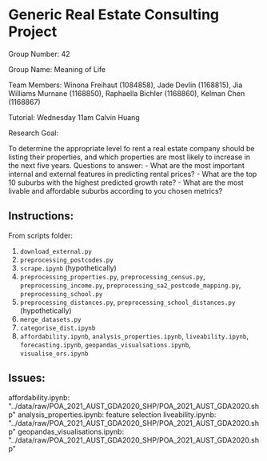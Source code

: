 # Generic Real Estate Consulting Project

Group Number: 42

Group Name: Meaning of Life

Team Members: Winona Freihaut (1084858), Jade Devlin (1168815), Jia Williams Murnane (1168850), Raphaella Bichler (1168860), Kelman Chen (1168867)

Tutorial: Wednesday 11am Calvin Huang


Research Goal:

To determine the appropriate level fo rent a real estate company should be listing their properties, and which properties are most likely to increase in the next five years. Questions to answer:
    - What are the most important internal and external features in predicting rental prices?
    - What are the top 10 suburbs with the highest predicted growth rate?
    - What are the most livable and affordable suburbs according to you chosen metrics?

## Instructions:
From scripts folder:
1. `download_external.py`
2. `preprocessing_postcodes.py`
3. `scrape.ipynb` (hypothetically)
4. `preprocessing_properties.py`, `preprocessing_census.py`, `preprocessing_income.py`, `preprocessing_sa2_postcode_mapping.py`, `preprocessing_school.py`
5. `preprocessing_distances.py`, `preprocessing_school_distances.py` (hypothetically)
6. `merge_datasets.py`
7. `categorise_dist.ipynb`
8. `affordability.ipynb`, `analysis_properties.ipynb`, `liveability.ipynb`, `forecasting.ipynb`, `geopandas_visualsations.ipynb`, `visualise_ors.ipynb`

## Issues:
affordability.ipynb: "../data/raw/POA_2021_AUST_GDA2020_SHP/POA_2021_AUST_GDA2020.shp"
analysis_properties.ipynb: feature selection
liveability.ipynb: "../data/raw/POA_2021_AUST_GDA2020_SHP/POA_2021_AUST_GDA2020.shp"
geopandas_visualisations.ipynb: "../data/raw/POA_2021_AUST_GDA2020_SHP/POA_2021_AUST_GDA2020.shp"